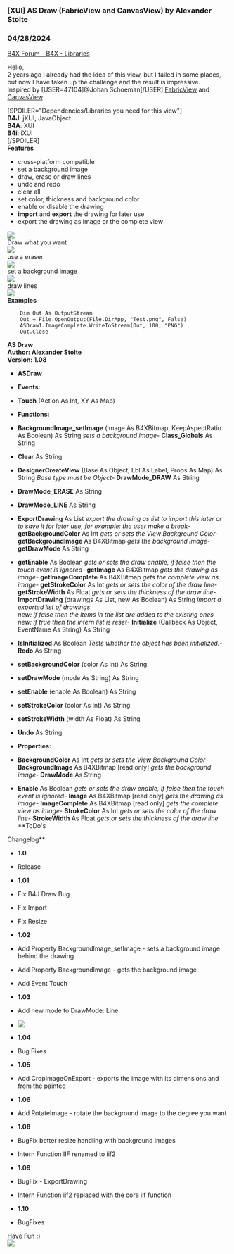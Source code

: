 ###  [XUI] AS Draw (FabricView and CanvasView) by Alexander Stolte
### 04/28/2024
[B4X Forum - B4X - Libraries](https://www.b4x.com/android/forum/threads/115604/)

Hello,  
2 years ago i already had the idea of this view, but I failed in some places, but now I have taken up the challenge and the result is impressive.  
Inspired by [USER=47104]@Johan Schoeman[/USER] [FabricView](https://www.b4x.com/android/forum/threads/fabricview-make-your-own-drawings-writing-with-your-finger.66661/) and [CanvasView](https://www.b4x.com/android/forum/threads/canvasview.76588/).  
  
[SPOILER="Dependencies/Libraries you need for this view"]  
**B4J**: jXUI, JavaObject  
**B4A**: XUI  
**B4i**: iXUI  
[/SPOILER]  
**Features**  

- cross-platform compatible
- set a background image
- draw, erase or draw lines
- undo and redo
- clear all
- set color, thickness and background color
- enable or disable the drawing
- **import** and **export** the drawing for later use
- export the drawing as image or the complete view

![](https://www.b4x.com/android/forum/attachments/90896)  
Draw what you want  
![](https://www.b4x.com/android/forum/attachments/90899)  
use a eraser  
![](https://www.b4x.com/android/forum/attachments/90900)  
set a background image  
![](https://www.b4x.com/android/forum/attachments/91567)  
draw lines  
![](https://www.b4x.com/android/forum/attachments/91738)  
**Examples**  

```B4X
    Dim Out As OutputStream  
    Out = File.OpenOutput(File.DirApp, "Test.png", False)  
    ASDraw1.ImageComplete.WriteToStream(Out, 100, "PNG")  
    Out.Close
```

  
**AS Draw  
Author: Alexander Stolte  
Version: 1.08**  

- **ASDraw**

- **Events:**

- **Touch** (Action As Int, XY As Map)

- **Functions:**

- **BackgroundImage\_setImage** (image As B4XBitmap, KeepAspectRatio As Boolean) As String
*sets a background image*- **Class\_Globals** As String
- **Clear** As String
- **DesignerCreateView** (Base As Object, Lbl As Label, Props As Map) As String
*Base type must be Object*- **DrawMode\_DRAW** As String
- **DrawMode\_ERASE** As String
- **DrawMode\_LINE** As String
- **ExportDrawing** As List
*export the drawing as list to import this later or to save it for later use, for example: the user make a break*- **getBackgroundColor** As Int
*gets or sets the View Background Color*- **getBackgroundImage** As B4XBitmap
*gets the background image*- **getDrawMode** As String
- **getEnable** As Boolean
*gets or sets the draw enable, if false then the touch event is ignored*- **getImage** As B4XBitmap
*gets the drawing as image*- **getImageComplete** As B4XBitmap
*gets the complete view as image*- **getStrokeColor** As Int
*gets or sets the color of the draw line*- **getStrokeWidth** As Float
*gets or sets the thickness of the draw line*- **ImportDrawing** (drawings As List, new As Boolean) As String
*import a exported list of drawings  
 new: if false then the items in the list are added to the existing ones  
 new: if true then the intern list is reset*- **Initialize** (Callback As Object, EventName As String) As String
- **IsInitialized** As Boolean
*Tests whether the object has been initialized.*- **Redo** As String
- **setBackgroundColor** (color As Int) As String
- **setDrawMode** (mode As String) As String
- **setEnable** (enable As Boolean) As String
- **setStrokeColor** (color As Int) As String
- **setStrokeWidth** (width As Float) As String
- **Undo** As String

- **Properties:**

- **BackgroundColor** As Int
*gets or sets the View Background Color*- **BackgroundImage** As B4XBitmap [read only]
*gets the background image*- **DrawMode** As String
- **Enable** As Boolean
*gets or sets the draw enable, if false then the touch event is ignored*- **Image** As B4XBitmap [read only]
*gets the drawing as image*- **ImageComplete** As B4XBitmap [read only]
*gets the complete view as image*- **StrokeColor** As Int
*gets or sets the color of the draw line*- **StrokeWidth** As Float
*gets or sets the thickness of the draw line*
**ToDo's  
  
Changelog**  

- **1.0**

- Release

- **1.01**

- Fix B4J Draw Bug
- Fix Import
- Fix Resize

- **1.02**

- Add Property BackgroundImage\_setImage - sets a background image behind the drawing
- Add Property BackgroundImage - gets the background image
- Add Event Touch

- **1.03**

- Add new mode to DrawMode: Line
- ![](https://www.b4x.com/android/forum/attachments/91738)

- **1.04**

- Bug Fixes

- **1.05**

- Add CropImageOnExport - exports the image with its dimensions and from the painted

- **1.06**

- Add RotateImage - rotate the background image to the degree you want

- **1.08**

- BugFix better resize handling with background images
- Intern Function IIF renamed to iif2

- **1.09**

- BugFix - ExportDrawing
- Intern Function iif2 replaced with the core iif function

- **1.10**

- BugFixes

Have Fun :)  
[![](https://www.b4x.com/android/forum/attachments/paypal-donate-button-png-clipart-png.79848/)](https://www.paypal.com/donate/?hosted_button_id=PBJGJWDDSM6ZG)